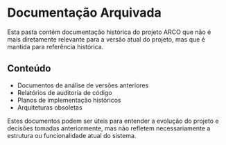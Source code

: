 # Documentação Arquivada

Esta pasta contém documentação histórica do projeto ARCO que não é mais diretamente relevante para a versão atual do projeto, mas que é mantida para referência histórica.

## Conteúdo

- Documentos de análise de versões anteriores
- Relatórios de auditoria de código
- Planos de implementação históricos
- Arquiteturas obsoletas

Estes documentos podem ser úteis para entender a evolução do projeto e decisões tomadas anteriormente, mas não refletem necessariamente a estrutura ou funcionalidade atual do sistema.
